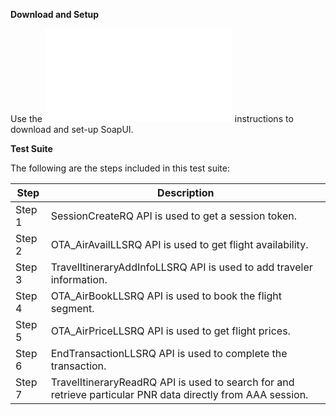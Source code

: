 **Download and Setup**

Use the ![README.md](/SabreAPIsTestSuites/README.md) instructions to download and
set-up SoapUI.

**Test Suite**

The following are the steps included in this test suite:

| **Step** | **Description**                                                                                             |
|----------|-------------------------------------------------------------------------------------------------------------|
| Step 1   | SessionCreateRQ API is used to get a session token.                                                         |
| Step 2   | OTA_AirAvailLLSRQ API is used to get flight availability.                                                   |
| Step 3   | TravelItineraryAddInfoLLSRQ API is used to add traveler information.                                        |
| Step 4   | OTA_AirBookLLSRQ API is used to book the flight segment.                                                    |
| Step 5   | OTA_AirPriceLLSRQ API is used to get flight prices.                                                         |
| Step 6   | EndTransactionLLSRQ API is used to complete the transaction.                                                |
| Step 7   | TravelItineraryReadRQ API is used to search for and retrieve particular PNR data directly from AAA session. |
